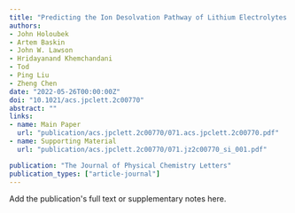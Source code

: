 ```yaml
---
title: "Predicting the Ion Desolvation Pathway of Lithium Electrolytes and Their Dependence on Chemistry and Temperature"
authors:
- John Holoubek
- Artem Baskin
- John W. Lawson
- Hridayanand Khemchandani
- Tod
- Ping Liu
- Zheng Chen
date: "2022-05-26T00:00:00Z"
doi: "10.1021/acs.jpclett.2c00770"
abstract: ""
links:
- name: Main Paper
  url: "publication/acs.jpclett.2c00770/071.acs.jpclett.2c00770.pdf" 
- name: Supporting Material
  url: "publication/acs.jpclett.2c00770/071.jz2c00770_si_001.pdf" 

publication: "The Journal of Physical Chemistry Letters"
publication_types: ["article-journal"]
---
```


Add the publication's full text or supplementary notes here.
